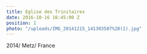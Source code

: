 ```yaml
---
title: Eglise des Trinitaires
date: 2016-10-16 16:45:00 Z
position: 1
photo: "/uploads/IMG_20141215_141303507%20(1).jpg"
---
```


2014/ Metz/ France